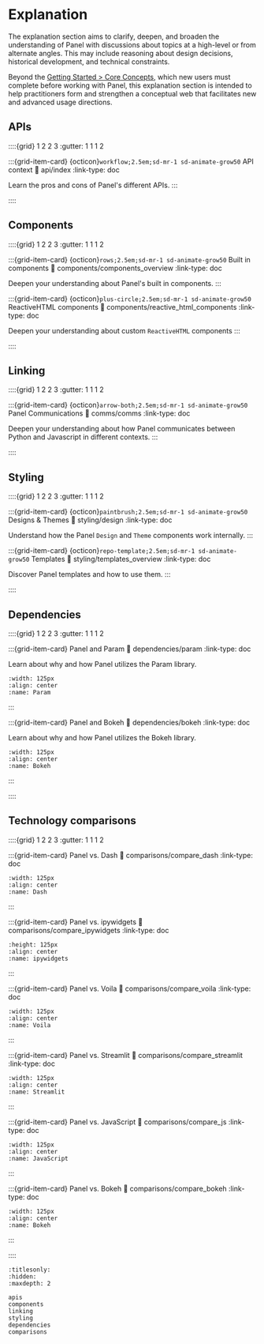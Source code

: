 # Explanation

The explanation section aims to clarify, deepen, and broaden the understanding of Panel with discussions about topics at a high-level or from alternate angles. This may include reasoning about design decisions, historical development, and technical constraints.

Beyond the [Getting Started > Core Concepts](../getting_started/core_concepts.md), which new users must complete before working with Panel, this explanation section is intended to help practitioners form and strengthen a conceptual web that facilitates new and advanced usage directions.

## APIs

::::{grid} 1 2 2 3
:gutter: 1 1 1 2

:::{grid-item-card} {octicon}`workflow;2.5em;sd-mr-1 sd-animate-grow50` API context
:link: api/index
:link-type: doc

Learn the pros and cons of Panel's different APIs.
:::

::::

## Components

::::{grid} 1 2 2 3
:gutter: 1 1 1 2

:::{grid-item-card} {octicon}`rows;2.5em;sd-mr-1 sd-animate-grow50` Built in components
:link: components/components_overview
:link-type: doc

Deepen your understanding about Panel's built in components.
:::

:::{grid-item-card} {octicon}`plus-circle;2.5em;sd-mr-1 sd-animate-grow50` ReactiveHTML components
:link: components/reactive_html_components
:link-type: doc

Deepen your understanding about custom `ReactiveHTML` components
:::

::::

## Linking

::::{grid} 1 2 2 3
:gutter: 1 1 1 2

:::{grid-item-card} {octicon}`arrow-both;2.5em;sd-mr-1 sd-animate-grow50` Panel Communications
:link: comms/comms
:link-type: doc

Deepen your understanding about how Panel communicates between Python and Javascript in different contexts.
:::

::::

## Styling

::::{grid} 1 2 2 3
:gutter: 1 1 1 2

:::{grid-item-card} {octicon}`paintbrush;2.5em;sd-mr-1 sd-animate-grow50` Designs & Themes
:link: styling/design
:link-type: doc

Understand how the Panel `Design` and `Theme` components work internally.
:::

:::{grid-item-card} {octicon}`repo-template;2.5em;sd-mr-1 sd-animate-grow50` Templates
:link: styling/templates_overview
:link-type: doc

Discover Panel templates and how to use them.
:::

::::

## Dependencies

::::{grid} 1 2 2 3
:gutter: 1 1 1 2

:::{grid-item-card} Panel and Param
:link: dependencies/param
:link-type: doc

Learn about why and how Panel utilizes the Param library.

```{image} https://assets.holoviz.org/panel/background/dependencies/param_logo_stacked.png
:width: 125px
:align: center
:name: Param
```

:::

:::{grid-item-card} Panel and Bokeh
:link: dependencies/bokeh
:link-type: doc

Learn about why and how Panel utilizes the Bokeh library.

```{image} https://assets.holoviz.org/panel/background/dependencies/bokeh-icon%405x.png
:width: 125px
:align: center
:name: Bokeh
```

:::

::::

## Technology comparisons

::::{grid} 1 2 2 3
:gutter: 1 1 1 2

:::{grid-item-card} Panel vs. Dash
:link: comparisons/compare_dash
:link-type: doc

```{image} https://assets.holoviz.org/panel/background/comparisons/dash_logo.png
:width: 125px
:align: center
:name: Dash
```

:::

:::{grid-item-card} Panel vs. ipywidgets
:link: comparisons/compare_ipywidgets
:link-type: doc

```{image} https://assets.holoviz.org/panel/background/comparisons/jupyter_logo.png
:height: 125px
:align: center
:name: ipywidgets
```

:::

:::{grid-item-card} Panel vs. Voila
:link: comparisons/compare_voila
:link-type: doc

```{image} https://assets.holoviz.org/panel/background/comparisons/voila_logo.webp
:width: 125px
:align: center
:name: Voila
```

:::

:::{grid-item-card} Panel vs. Streamlit
:link: comparisons/compare_streamlit
:link-type: doc

```{image} https://assets.holoviz.org/panel/background/comparisons/streamlit_logo.png
:width: 125px
:align: center
:name: Streamlit
```

:::

:::{grid-item-card} Panel vs. JavaScript
:link: comparisons/compare_js
:link-type: doc

```{image} https://assets.holoviz.org/panel/background/comparisons/JavaScript_logo.png
:width: 125px
:align: center
:name: JavaScript
```

:::

:::{grid-item-card} Panel vs. Bokeh
:link: comparisons/compare_bokeh
:link-type: doc

```{image} https://assets.holoviz.org/panel/background/dependencies/bokeh-icon%405x.png
:width: 125px
:align: center
:name: Bokeh
```

:::

::::

```{toctree}
:titlesonly:
:hidden:
:maxdepth: 2

apis
components
linking
styling
dependencies
comparisons
```
